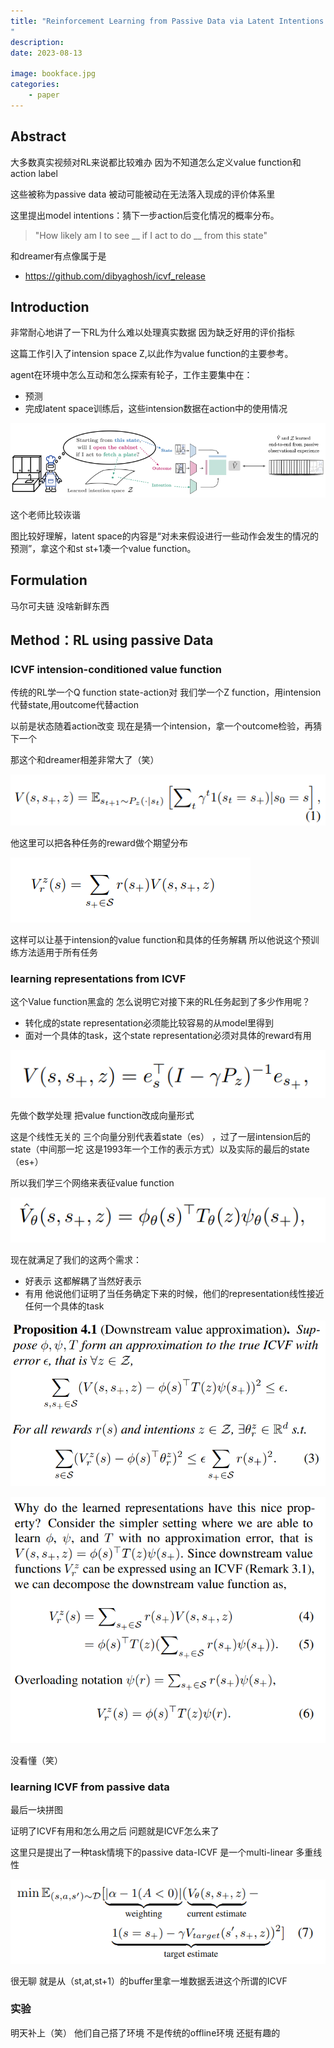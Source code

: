 ```yaml
---
title: "Reinforcement Learning from Passive Data via Latent Intentions
"
description: 
date: 2023-08-13

image: bookface.jpg
categories:
    - paper 
---
```

## Abstract
大多数真实视频对RL来说都比较难办 因为不知道怎么定义value function和action label

这些被称为passive data 被动可能被动在无法落入现成的评价体系里

这里提出model intentions：猜下一步action后变化情况的概率分布。

>"How likely am I to see __ if I act to do __ from this state"

和dreamer有点像属于是

* https://github.com/dibyaghosh/icvf_release

## Introduction
非常耐心地讲了一下RL为什么难以处理真实数据 因为缺乏好用的评价指标

这篇工作引入了intension space Z,以此作为value function的主要参考。

agent在环境中怎么互动和怎么探索有轮子，工作主要集中在：
* 预测
* 完成latent space训练后，这些intension数据在action中的使用情况

![示意图](image.png)

这个老师比较诙谐

图比较好理解，latent space的内容是“对未来假设进行一些动作会发生的情况的预测”，拿这个和st st+1凑一个value function。
## Formulation
马尔可夫链 没啥新鲜东西

## Method：RL using passive Data
### ICVF intension-conditioned value function
传统的RL学一个Q function state-action对
我们学一个Z function，用intension代替state,用outcome代替action

以前是状态随着action改变 现在是猜一个intension，拿一个outcome检验，再猜下一个

那这个和dreamer相差非常大了（笑）

![Alt text](image-1.png)

他这里可以把各种任务的reward做个期望分布

![Alt text](image-2.png)

这样可以让基于intension的value function和具体的任务解耦 所以他说这个预训练方法适用于所有任务

### learning representations from ICVF
这个Value function黑盒的 怎么说明它对接下来的RL任务起到了多少作用呢？

* 转化成的state representation必须能比较容易的从model里得到
* 面对一个具体的task，这个state representation必须对具体的reward有用

![Alt text](image-3.png)

先做个数学处理 把value function改成向量形式

这是个线性无关的 三个向量分别代表着state（es） ，过了一层intension后的state（中间那一坨 这是1993年一个工作的表示方式）以及实际的最后的state（es+）

所以我们学三个网络来表征value function

![Alt text](image-4.png)

现在就满足了我们的这两个需求：
* 好表示 这都解耦了当然好表示
* 有用 他说他们证明了当任务确定下来的时候，他们的representation线性接近任何一个具体的task

![一个奇怪的放缩](image-5.png)

![Alt text](image-6.png)

没看懂（笑）

### learning ICVF from passive data
最后一块拼图

证明了ICVF有用和怎么用之后 问题就是ICVF怎么来了

这里只是提出了一种task情境下的passive data-ICVF 是一个multi-linear 多重线性

![Alt text](image-7.png)

很无聊 就是从（st,at,st+1）的buffer里拿一堆数据丢进这个所谓的ICVF

### 实验
明天补上（笑） 他们自己搭了环境 不是传统的offline环境 还挺有趣的